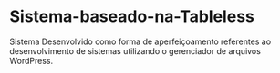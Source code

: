# Sistema-baseado-na-Tableless
Sistema Desenvolvido como forma de aperfeiçoamento referentes ao desenvolvimento de sistemas utilizando o gerenciador de arquivos WordPress.

